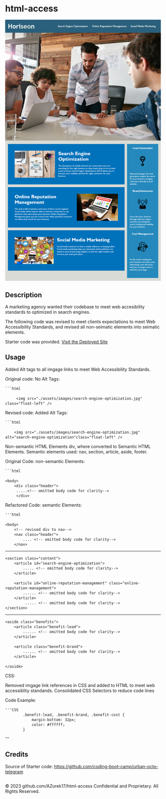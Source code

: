 # html-access

![html-access](./assets/images/Screenshot.png)

## Description 

A marketing agency wanted their codebase to meet web accesibility standards to optimized in search engines. 

The following code was revised to meet clients expectations to meet Web Accessibility Standards, and revised all non-seimatic elements into seimatic elements. 

Starter code was provided.
[Visit the Deployed Site](https://azurek17.github.io/html-access/)

## Usage 

Added Alt tags to all imgage links to meet Web Accessibility Standards.

Original code: No Alt Tags:

    ```html

         <img src="./assets/images/search-engine-optimization.jpg" class="float-left" />

    
    

Revised code: Added Alt Tags:

    ```html

        <img src="./assets/images/search-engine-optimization.jpg" alt="search-engine-optimization"class="float-left" /> 

Non-semantic HTML Elements div, where converted to Semantic HTML Elements. Semantic elements used: nav, section, article, aside, footer.

Original Code: non-semantic Elements:

    ```html

    <body>
        <div class="header">
         .....<!-- omitted body code for clarity-->
         </div>


Refactored Code: semantic Elements:

    '''html

    <body>
        <!-- revised div to nav-->
        <nav class="header">
            .... <!-- omitted body code for clarity-->
        </nav>

--------------------------------------------------------------------
    
    <section class="content">
        <article id="search-engine-optimization"> 
            ..... <!-- omitted body code for clarity-->
        </article>

        <article id="online-reputation-management" class="online-reputation-management">
            ...... <!-- omitted body code for clarity-->
        </article>
             ..... <!-- omitted body code for clarity-->
    </section>

---------------------------------------------------------------------
    <aside class="benefits">
        <article class="benefit-lead">
            ...... <!-- omitted body code for clarity-->
        </article>
        
        <article class="benefit-brand">
            ...... <!-- omitted body code for clarity-->
        </article>
        
    </aside>


CSS:

Removed imgage link references in CSS and added to HTML to meet web accessiblity standands. Consolidated CSS Selectors to reduce code lines

Code Example:     

    '''CSS
            .benefit-lead, .benefit-brand, .benefit-cost {
                margin-bottom: 32px;
                color: #ffffff;
            }
    
'''

## Credits

Source of Starter code:  https://github.com/coding-boot-camp/urban-octo-telegram

##

© 2023 github.com/AZurek17/html-access Confidential and Proprietary. All Rights Reserved.